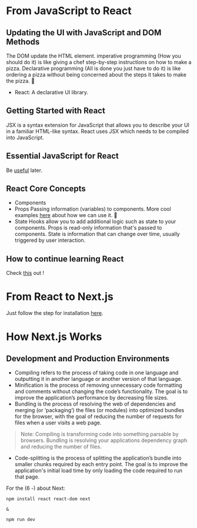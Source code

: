 # From JavaScript to React

## Updating the UI with JavaScript and DOM Methods
The DOM update the HTML element.
imperative programming (How you should do it) is like giving a chef step-by-step instructions on how to make a pizza. Declarative programming (All is done you just have to do it) is like ordering a pizza without being concerned about the steps it takes to make the pizza. 🍕
- React: A declarative UI library.

## Getting Started with React
JSX is a syntax extension for JavaScript that allows you to describe your UI in a familiar HTML-like syntax.
React uses JSX which needs to be compiled into JavaScript.

## Essential JavaScript for React
Be [useful](https://nextjs.org/learn/foundations/from-javascript-to-react/essential-javascript-react) later.

## React Core Concepts
- Components
- Props
    Passing information (variables) to components.
    More cool examples [here](https://nextjs.org/learn/foundations/from-javascript-to-react/displaying-data-with-props) about how we can use it. 💙
- State
    Hooks allow you to add additional logic such as state to your components.
    Props is read-only information that's passed to components. State is information that can change over time, usually triggered by user interaction.

## How to continue learning React
Check [this](https://nextjs.org/learn/foundations/from-javascript-to-react/continue-learning-react) out !

# From React to Next.js
Just follow the step for installation [here](https://nextjs.org/learn/foundations/from-react-to-nextjs/getting-started-with-nextjs).

# How Next.js Works

## Development and Production Environments

- Compiling refers to the process of taking code in one language and outputting it in another language or another version of that language.
- Minification is the process of removing unnecessary code formatting and comments without changing the code’s functionality. The goal is to improve the application’s performance by decreasing file sizes.
- Bundling is the process of resolving the web of dependencies and merging (or ‘packaging’) the files (or modules) into optimized bundles for the browser, with the goal of reducing the number of requests for files when a user visits a web page.

> Note: Compiling is transforming code into something parsable by browsers. Bundling is resolving your applications dependency graph and reducing the number of files.

- Code-splitting is the process of splitting the application’s bundle into smaller chunks required by each entry point. The goal is to improve the application's initial load time by only loading the code required to run that page.

For the (6 -) about Next:
 
    npm install react react-dom next

    &

    npm run dev